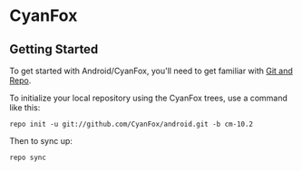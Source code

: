 CyanFox
===========

Getting Started
---------------

To get started with Android/CyanFox, you'll need to get
familiar with [Git and Repo](http://source.android.com/download/using-repo).

To initialize your local repository using the CyanFox trees, use a command like this:

    repo init -u git://github.com/CyanFox/android.git -b cm-10.2

Then to sync up:

    repo sync

